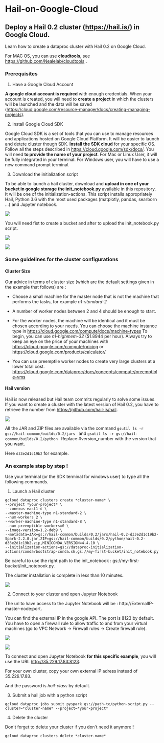 # Hail-on-Google-Cloud

## Deploy a Hail 0.2 cluster (https://hail.is/) in Google Cloud.

Learn how to create a dataproc cluster with Hail 0.2 on Google Cloud.

For MAC OS, you can use **cloudtools**, see https://github.com/Nealelab/cloudtools .

### Prerequisites

1. Have a Google Cloud Account

**A google cloud account is required** with enough credentials. When your account is created, you will need to **create a project** in which the clusters will be launched and the data will be saved (https://cloud.google.com/resource-manager/docs/creating-managing-projects).

2. Install Google Cloud SDK

Google Cloud SDK is a set of tools that you can use to manage resources and applications hosted on Google Cloud Platform. It will be easier to launch and detete cluster though SDK. **Install the SDK cloud** for your specific OS. Follow all the steps described in https://cloud.google.com/sdk/docs/. You will need **to provide the name of your project**. For Mac or Linux User, it will be fully integrated in your terminal. For Windows user, you will have to use a new command prompt terminal. 

3. Download the initialization script

To be able to launch a hail cluster, download and **upload in one of your bucket in google storage the init_notebook.py** available in this repository. It will be one of the initialization-actions. This script installs appropriately Hail, Python 3.6 with the most used packages (matplotly, pandas, searborn ...) and Jupyter notebook.

![](storage.png)


You will need fist to create a bucket and after to upload the init_notebook.py script.


![](bucket.png)

![](upload-file.PNG)

### Some guidelines for the cluster configurations

#### Cluster Size

Our advice in terms of cluster size (which are the default settings given in the example that follows) are : 

- Choose a small machine for the master node that is not the machine that performs the tasks, for example *n1-standard-2*

- A number of worker nodes between 2 and 4 should be enough to start.

- For the worker nodes, the machine will be identical and it must be chosen according to your needs. You can choose the machine instance type in
https://cloud.google.com/compute/docs/machine-types To begin, you can use *n1-highmem-32* ($1.8944 per hour).
Always try to keep an eye on the price of your machines with https://cloud.google.com/compute/pricing or https://cloud.google.com/products/calculator/

- You can use preemptile worker nodes to create very large clusters at a lower total cost.
https://cloud.google.com/dataproc/docs/concepts/compute/preemptible-vms

#### Hail version

Hail is now released but Hail team commits regularly to solve some issues.
If you want to create a cluster with the latest version of Hail 0.2, you have to retrieve the number from https://github.com/hail-is/hail. 

![](hail-version.png)

All the JAR and ZIP files are available via the command  ```gsutil ls -r gs://hail-common/builds/0.2/jars ``` and ```gsutil ls -r gs://hail-common/builds/0.2/python ``` Replace #version_number with the version that you want. 

Here  ```d33e2d1c19b2``` for example.


### An example step by step !

Use your terminal (or the SDK terminal for windows user) to type all the following commands. 

1. Launch a Hail cluster 
```
gcloud dataproc clusters create *cluster-name* \
--project *your-project* \
--zone=us-east1-d \
--master-machine-type n1-standard-2 \
--num-workers 2 \
--worker-machine-type n1-standard-8 \
--num-preemptible-workers=0 \
--image-version=1.2-deb9 \
--metadata=JAR=gs://hail-common/builds/0.2/jars/hail-0.2-d33e2d1c19b2-Spark-2.2.0.jar,ZIP=gs://hail-common/builds/0.2/python/hail-0.2-d33e2d1c19b2.zip,MINICONDA_VERSION=4.4.10 \
--initialization-actions=gs://dataproc-initialization-actions/conda/bootstrap-conda.sh,gs://my-first-bucket/init_notebook.py
```
Be careful to use the right path to the init_notebook : gs://my-first-bucket/init_notebook.py. 


The cluster installation is complete in less than 10 minutes.

![](cluster-creation.png)

2. Connect to your cluster and open Jupyter Notebook

The url to have access to the Jupyter Notebook will be : http://ExternalIP-master-node:port.

You can find the external IP in the google API. The port is 8123 by default. You have to open a firewall rule to allow traffic to and from your virtual machines (go to VPC Network -> Firewall rules -> Create firewall rule). 

![](firewall.png)


![](cluster.png)

To connect and open Jupyter Notebook **for this specific example**, you will use the URL http://35.229.17.83:8123.

For your own cluster, copy your own external IP adress instead of 35.229.17.83.

And the password is *hail-class* by default. 





3. Submit a hail job with a python script 
```
gcloud dataproc jobs submit pyspark gs://path-to/python-script.py --cluster=*cluster-name* --project=*your-project*
```

4. Delete the cluster 

Don't forget to delete your cluster if you don't need it anymore !
```
gcloud dataproc clusters delete *cluster-name*
```


